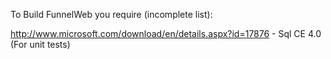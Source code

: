 To Build FunnelWeb you require (incomplete list):

http://www.microsoft.com/download/en/details.aspx?id=17876 - Sql CE 4.0 (For unit tests)
